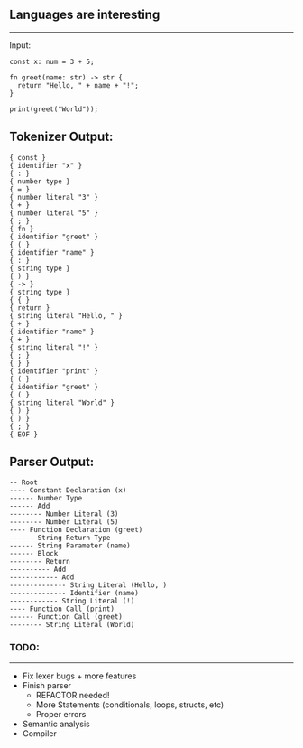 ## Languages are interesting

---
Input:
```
const x: num = 3 + 5;

fn greet(name: str) -> str {
  return "Hello, " + name + "!";
}

print(greet("World"));
```

## Tokenizer Output:
```
{ const }
{ identifier "x" }
{ : }
{ number type }
{ = }
{ number literal "3" }
{ + }
{ number literal "5" }
{ ; }
{ fn }
{ identifier "greet" }
{ ( }
{ identifier "name" }
{ : }
{ string type }
{ ) }
{ -> }
{ string type }
{ { }
{ return }
{ string literal "Hello, " }
{ + }
{ identifier "name" }
{ + }
{ string literal "!" }
{ ; }
{ } }
{ identifier "print" }
{ ( }
{ identifier "greet" }
{ ( }
{ string literal "World" }
{ ) }
{ ) }
{ ; }
{ EOF }
```

## Parser Output:
```
-- Root
---- Constant Declaration (x)
------ Number Type
------ Add
-------- Number Literal (3)
-------- Number Literal (5)
---- Function Declaration (greet)
------ String Return Type
------ String Parameter (name)
------ Block
-------- Return
---------- Add
------------ Add
-------------- String Literal (Hello, )
-------------- Identifier (name)
------------ String Literal (!)
---- Function Call (print)
------ Function Call (greet)
-------- String Literal (World)
```
### TODO:
---
- Fix lexer bugs + more features
- Finish parser
  - REFACTOR needed!
  - More Statements (conditionals, loops, structs, etc)
  - Proper errors
- Semantic analysis
- Compiler
